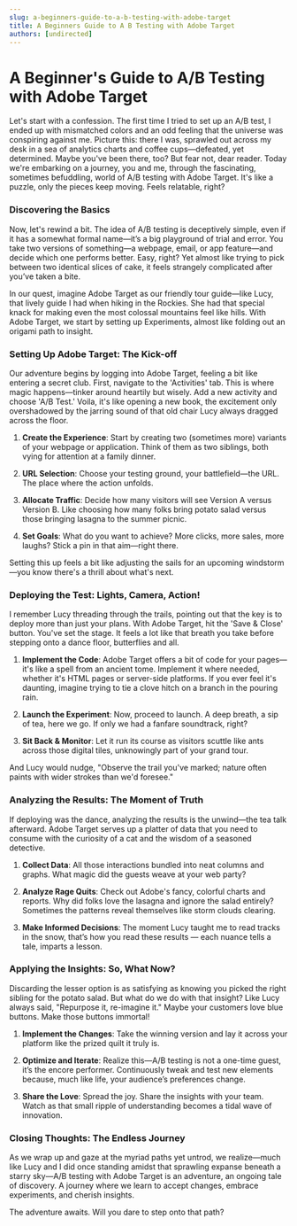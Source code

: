 ```yaml
---
slug: a-beginners-guide-to-a-b-testing-with-adobe-target
title: A Beginners Guide to A B Testing with Adobe Target
authors: [undirected]
---
```



# A Beginner's Guide to A/B Testing with Adobe Target

Let's start with a confession. The first time I tried to set up an A/B test, I ended up with mismatched colors and an odd feeling that the universe was conspiring against me. Picture this: there I was, sprawled out across my desk in a sea of analytics charts and coffee cups—defeated, yet determined. Maybe you've been there, too? But fear not, dear reader. Today we're embarking on a journey, you and me, through the fascinating, sometimes befuddling, world of A/B testing with Adobe Target. It's like a puzzle, only the pieces keep moving. Feels relatable, right?

### Discovering the Basics

Now, let's rewind a bit. The idea of A/B testing is deceptively simple, even if it has a somewhat formal name—it’s a big playground of trial and error. You take two versions of something—a webpage, email, or app feature—and decide which one performs better. Easy, right? Yet almost like trying to pick between two identical slices of cake, it feels strangely complicated after you’ve taken a bite.

In our quest, imagine Adobe Target as our friendly tour guide—like Lucy, that lively guide I had when hiking in the Rockies. She had that special knack for making even the most colossal mountains feel like hills. With Adobe Target, we start by setting up Experiments, almost like folding out an origami path to insight.

### Setting Up Adobe Target: The Kick-off

Our adventure begins by logging into Adobe Target, feeling a bit like entering a secret club. First, navigate to the 'Activities' tab. This is where magic happens—tinker around heartily but wisely. Add a new activity and choose 'A/B Test.' Voila, it's like opening a new book, the excitement only overshadowed by the jarring sound of that old chair Lucy always dragged across the floor. 

1. **Create the Experience**: Start by creating two (sometimes more) variants of your webpage or application. Think of them as two siblings, both vying for attention at a family dinner.
   
2. **URL Selection**: Choose your testing ground, your battlefield—the URL. The place where the action unfolds.

3. **Allocate Traffic**: Decide how many visitors will see Version A versus Version B. Like choosing how many folks bring potato salad versus those bringing lasagna to the summer picnic.

4. **Set Goals**: What do you want to achieve? More clicks, more sales, more laughs? Stick a pin in that aim—right there.

Setting this up feels a bit like adjusting the sails for an upcoming windstorm—you know there's a thrill about what's next.

### Deploying the Test: Lights, Camera, Action!

I remember Lucy threading through the trails, pointing out that the key is to deploy more than just your plans. With Adobe Target, hit the 'Save & Close' button. You've set the stage. It feels a lot like that breath you take before stepping onto a dance floor, butterflies and all.

1. **Implement the Code**: Adobe Target offers a bit of code for your pages—it's like a spell from an ancient tome. Implement it where needed, whether it's HTML pages or server-side platforms. If you ever feel it's daunting, imagine trying to tie a clove hitch on a branch in the pouring rain.

2. **Launch the Experiment**: Now, proceed to launch. A deep breath, a sip of tea, here we go. If only we had a fanfare soundtrack, right?

3. **Sit Back & Monitor**: Let it run its course as visitors scuttle like ants across those digital tiles, unknowingly part of your grand tour.

And Lucy would nudge, "Observe the trail you've marked; nature often paints with wider strokes than we'd foresee."

### Analyzing the Results: The Moment of Truth

If deploying was the dance, analyzing the results is the unwind—the tea talk afterward. Adobe Target serves up a platter of data that you need to consume with the curiosity of a cat and the wisdom of a seasoned detective. 

1. **Collect Data**: All those interactions bundled into neat columns and graphs. What magic did the guests weave at your web party?

2. **Analyze Rage Quits**: Check out Adobe's fancy, colorful charts and reports. Why did folks love the lasagna and ignore the salad entirely? Sometimes the patterns reveal themselves like storm clouds clearing.

3. **Make Informed Decisions**: The moment Lucy taught me to read tracks in the snow, that’s how you read these results — each nuance tells a tale, imparts a lesson.

### Applying the Insights: So, What Now?

Discarding the lesser option is as satisfying as knowing you picked the right sibling for the potato salad. But what do we do with that insight? Like Lucy always said, "Repurpose it, re-imagine it." Maybe your customers love blue buttons. Make those buttons immortal!

1. **Implement the Changes**: Take the winning version and lay it across your platform like the prized quilt it truly is.

2. **Optimize and Iterate**: Realize this—A/B testing is not a one-time guest, it’s the encore performer. Continuously tweak and test new elements because, much like life, your audience’s preferences change.

3. **Share the Love**: Spread the joy. Share the insights with your team. Watch as that small ripple of understanding becomes a tidal wave of innovation.

### Closing Thoughts: The Endless Journey

As we wrap up and gaze at the myriad paths yet untrod, we realize—much like Lucy and I did once standing amidst that sprawling expanse beneath a starry sky—A/B testing with Adobe Target is an adventure, an ongoing tale of discovery. A journey where we learn to accept changes, embrace experiments, and cherish insights. 

The adventure awaits. Will you dare to step onto that path?